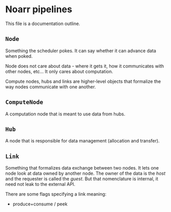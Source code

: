 # Noarr pipelines

This file is a documentation outline.


## `Node`

Something the scheduler pokes. It can say whether it can advance data when poked.

Node does not care about data - where it gets it, how it communicates with other nodes, etc... It only cares about computation.

Compute nodes, hubs and links are higher-level objects that formalize the way nodes communicate with one another.


## `ComputeNode`

A computation node that is meant to use data from hubs.


## `Hub`

A node that is responsible for data management (allocation and transfer).


## `Link`

Something that formalizes data exchange between two nodes. It lets one node look at data owned by another node. The owner of the data is the *host* and the requester is called the *guest*. But that nomenclature is internal, it need not leak to the external API.

There are some flags specifying a link meaning:

- produce+consume / peek
